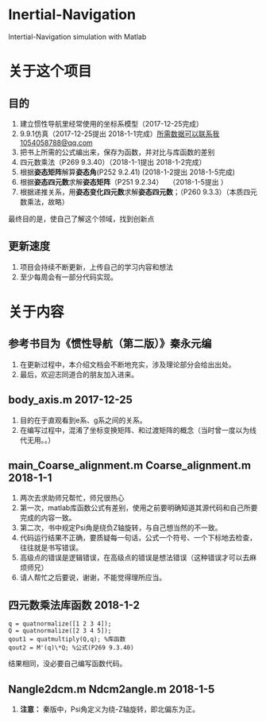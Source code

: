 Inertial-Navigation
======
Intertial-Navigation simulation with Matlab
# 关于这个项目

## 目的
1. 建立惯性导航里经常使用的坐标系模型（2017-12-25完成）
2. 9.9.1仿真（2017-12-25提出 2018-1-1完成）所需数据可以联系我1054058788@qq.com
3. 把书上所需的公式编出来，保存为函数，并对比与库函数的差别
4. 四元数乘法（P269 9.3.40）（2018-1-1提出 2018-1-2完成）
5. 根据**姿态矩阵**解算**姿态角**(P252 9.2.41)  (2018-1-2提出 2018-1-5完成)
6. 根据**姿态四元数**求解**姿态矩阵**（P251 9.2.34）   （2018-1-5提出  ）
7. 根据递推关系，用**姿态变化四元数**求解**姿态四元数**；（P260 9.3.3）（本质四元数乘法，故略）

最终目的是，使自己了解这个领域，找到创新点
## 更新速度
1. 项目会持续不断更新，上传自己的学习内容和想法
2. 至少每周会有一部分代码实现。
# 关于内容

## 参考书目为《惯性导航（第二版）》秦永元编
1. 在更新过程中，本介绍文档会不断地充实，涉及理论部分会给出出处。
2. 最后，欢迎志同道合的朋友加入进来。

## body_axis.m 2017-12-25
1. 目的在于直观看到e系、g系之间的关系。
2. 在编写过程中，混淆了坐标变换矩阵、和过渡矩阵的概念（当时曾一度以为线代无用。。）

## main_Coarse_alignment.m Coarse_alignment.m 2018-1-1
1. 两次去求助师兄帮忙，师兄很热心
2. 第一次，matlab库函数公式有差别，使用之前要明确知道其源代码和自己所要完成的内容一致。
3. 第二次，书中规定Psi角是绕负Z轴旋转，与自己想当然的不一致。
4. 代码运行结果不正确，要质疑每一句话，公式一个符号、一个下标地去检查，往往就是书写错误。
5. 高级点的错误是逻辑错误，在高级点的错误是想法错误（这种错误才可以去麻烦师兄）
6. 请人帮忙之后要说，谢谢，不能觉得理所应当。

## 四元数乘法库函数 2018-1-2
    q = quatnormalize([1 2 3 4]);
    Q = quatnormalize([2 3 4 5]);
    qout1 = quatmultiply(Q,q); %库函数
    qout2 = M'(q)\*Q; %公式(P269 9.3.40)
结果相同，没必要自己编写函数代码。

## Nangle2dcm.m Ndcm2angle.m 2018-1-5
1. **注意：** 秦版中，Psi角定义为绕-Z轴旋转，即北偏东为正。
 

